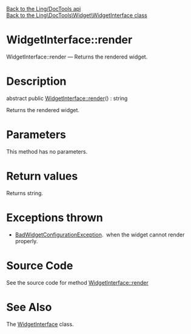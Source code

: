 [Back to the Ling/DocTools api](https://github.com/lingtalfi/DocTools/blob/master/doc/api/Ling/DocTools.md)<br>
[Back to the Ling\DocTools\Widget\WidgetInterface class](https://github.com/lingtalfi/DocTools/blob/master/doc/api/Ling/DocTools/Widget/WidgetInterface.md)


WidgetInterface::render
================



WidgetInterface::render — Returns the rendered widget.




Description
================


abstract public [WidgetInterface::render](https://github.com/lingtalfi/DocTools/blob/master/doc/api/Ling/DocTools/Widget/WidgetInterface/render.md)() : string




Returns the rendered widget.




Parameters
================

This method has no parameters.


Return values
================

Returns string.


Exceptions thrown
================

- [BadWidgetConfigurationException](https://github.com/lingtalfi/DocTools/blob/master/doc/api/Ling/DocTools/Exception/BadWidgetConfigurationException.md).&nbsp;
when the widget cannot render properly.






Source Code
===========
See the source code for method [WidgetInterface::render](/blob/master/Widget/WidgetInterface.php#L34-L34)


See Also
================

The [WidgetInterface](https://github.com/lingtalfi/DocTools/blob/master/doc/api/Ling/DocTools/Widget/WidgetInterface.md) class.



